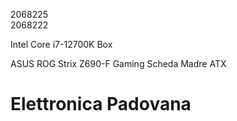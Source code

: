 2068225  
2068222  

Intel Core i7-12700K Box  

ASUS ROG Strix Z690-F Gaming Scheda Madre ATX  

# Elettronica Padovana